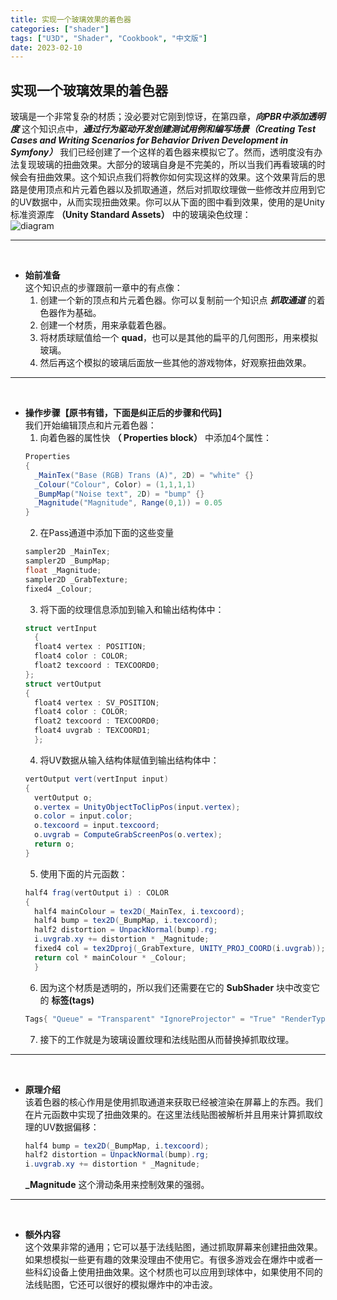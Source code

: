 ```yaml
---
title: 实现一个玻璃效果的着色器
categories: ["shader"]
tags: ["U3D", "Shader", "Cookbook", "中文版"]
date: 2023-02-10
---
```


## 实现一个玻璃效果的着色器   
玻璃是一个非常复杂的材质；没必要对它刚到惊讶，在第四章，***向PBR中添加透明度*** 这个知识点中，***通过行为驱动开发创建测试用例和编写场景（Creating Test Cases and Writing Scenarios for Behavior Driven Development in Symfony）*** 我们已经创建了一个这样的着色器来模拟它了。然而，透明度没有办法复现玻璃的扭曲效果。大部分的玻璃自身是不完美的，所以当我们再看玻璃的时候会有扭曲效果。这个知识点我们将教你如何实现这样的效果。这个效果背后的思路是使用顶点和片元着色器以及抓取通道，然后对抓取纹理做一些修改并应用到它的UV数据中，从而实现扭曲效果。你可以从下面的图中看到效果，使用的是Unity标准资源库 **（Unity Standard Assets）** 中的玻璃染色纹理：   
![diagram](/game-tech-post/img/shader_book/diagram70.png)   

***   
<br>


- **始前准备**   
  这个知识点的步骤跟前一章中的有点像：
  1. 创建一个新的顶点和片元着色器。你可以复制前一个知识点 ***抓取通道*** 的着色器作为基础。
  2. 创建一个材质，用来承载着色器。
  3. 将材质球赋值给一个 **quad**，也可以是其他的扁平的几何图形，用来模拟玻璃。
  4. 然后再这个模拟的玻璃后面放一些其他的游戏物体，好观察扭曲效果。   

*** 
<br>

- **操作步骤【原书有错，下面是纠正后的步骤和代码】**   
  我们开始编辑顶点和片元着色器：   
  1. 向着色器的属性快 **（ Properties block）** 中添加4个属性：   
  ``` c#
  Properties
  {
    _MainTex("Base (RGB) Trans (A)", 2D) = "white" {}
    _Colour("Colour", Color) = (1,1,1,1)
    _BumpMap("Noise text", 2D) = "bump" {}
    _Magnitude("Magnitude", Range(0,1)) = 0.05
  }
  ```
  2. 在Pass通道中添加下面的这些变量    
  ``` c#
  sampler2D _MainTex;
  sampler2D _BumpMap;
  float _Magnitude;
  sampler2D _GrabTexture;
  fixed4 _Colour;
  ```
  3. 将下面的纹理信息添加到输入和输出结构体中：
  ``` c#
  struct vertInput 
	{
    float4 vertex : POSITION;
    float4 color : COLOR;
    float2 texcoord : TEXCOORD0;
  };
  struct vertOutput 
  {
    float4 vertex : SV_POSITION;
    float4 color : COLOR;
    float2 texcoord : TEXCOORD0;
    float4 uvgrab : TEXCOORD1;
    };
  ```
  4. 将UV数据从输入结构体赋值到输出结构体中：
  ``` c#
  vertOutput vert(vertInput input) 
  {
    vertOutput o;
    o.vertex = UnityObjectToClipPos(input.vertex);
    o.color = input.color;
    o.texcoord = input.texcoord;
    o.uvgrab = ComputeGrabScreenPos(o.vertex);
    return o;
  }
  ```
  5. 使用下面的片元函数：
  ``` c#
  half4 frag(vertOutput i) : COLOR
  {
    half4 mainColour = tex2D(_MainTex, i.texcoord);
    half4 bump = tex2D(_BumpMap, i.texcoord);
    half2 distortion = UnpackNormal(bump).rg;
    i.uvgrab.xy += distortion * _Magnitude;
    fixed4 col = tex2Dproj(_GrabTexture, UNITY_PROJ_COORD(i.uvgrab));
    return col * mainColour * _Colour;
    }
  ```
  6. 因为这个材质是透明的，所以我们还需要在它的 **SubShader** 块中改变它的 **标签(tags)**
  ``` c#
  Tags{ "Queue" = "Transparent" "IgnoreProjector" = "True" "RenderType" = "Opaque" }
  ```
  7. 接下的工作就是为玻璃设置纹理和法线贴图从而替换掉抓取纹理。   

*** 
<br>

- **原理介绍**   
  该着色器的核心作用是使用抓取通道来获取已经被渲染在屏幕上的东西。我们在片元函数中实现了扭曲效果的。在这里法线贴图被解析并且用来计算抓取纹理的UV数据偏移：   
  ``` c#
  half4 bump = tex2D(_BumpMap, i.texcoord);
  half2 distortion = UnpackNormal(bump).rg;
  i.uvgrab.xy += distortion * _Magnitude;
  ```   
  **_Magnitude** 这个滑动条用来控制效果的强弱。   


*** 
<br>

- **额外内容**   
  这个效果非常的通用；它可以基于法线贴图，通过抓取屏幕来创建扭曲效果。如果想模拟一些更有趣的效果没理由不使用它。有很多游戏会在爆炸中或者一些科幻设备上使用扭曲效果。这个材质也可以应用到球体中，如果使用不同的法线贴图，它还可以很好的模拟爆炸中的冲击波。



